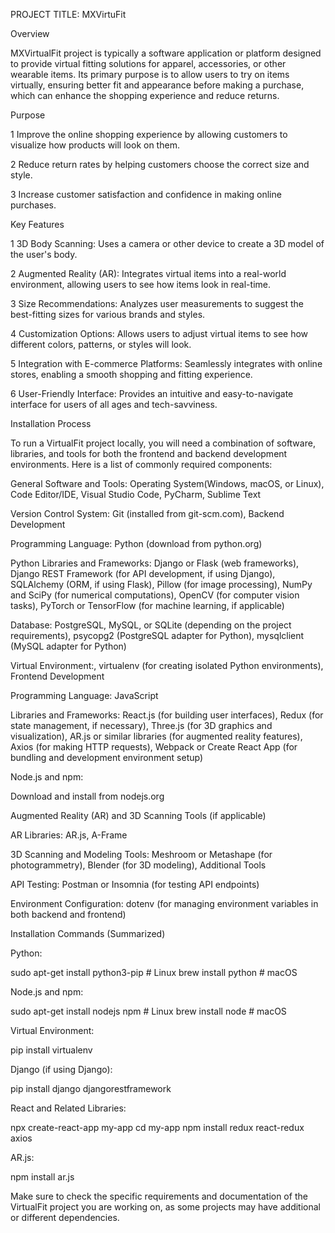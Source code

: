 PROJECT TITLE: MXVirtuFit



Overview


MXVirtualFit project is typically a software application or platform designed to provide virtual fitting solutions for apparel, accessories, or other wearable items. Its primary purpose is to allow users to try on items virtually, ensuring better fit and appearance before making a purchase, which can enhance the shopping experience and reduce returns.



Purpose


1 Improve the online shopping experience by allowing customers to visualize how products will look on them.



2 Reduce return rates by helping customers choose the correct size and style.


3 Increase customer satisfaction and confidence in making online purchases.



Key Features


1 3D Body Scanning: Uses a camera or other device to create a 3D model of the user's body.



2 Augmented Reality (AR): Integrates virtual items into a real-world environment, allowing users to see how items look in real-time.



3 Size Recommendations: Analyzes user measurements to suggest the best-fitting sizes for various brands and styles.



4 Customization Options: Allows users to adjust virtual items to see how different colors, patterns, or styles will look.



5 Integration with E-commerce Platforms: Seamlessly integrates with online stores, enabling a smooth shopping and fitting experience.



6 User-Friendly Interface: Provides an intuitive and easy-to-navigate interface for users of all ages and tech-savviness.



Installation Process


To run a VirtualFit project locally, you will need a combination of software, libraries, and tools for both the frontend and backend development environments. Here is a list of commonly required components:


General Software and Tools: Operating System(Windows, macOS, or Linux), Code Editor/IDE, Visual Studio Code, PyCharm, Sublime Text


Version Control System: Git (installed from git-scm.com), Backend Development


Programming Language: Python (download from python.org)


Python Libraries and Frameworks: Django or Flask (web frameworks), Django REST Framework (for API development, if using Django), SQLAlchemy (ORM, if using Flask), Pillow (for image processing), NumPy and SciPy (for numerical computations), OpenCV (for computer vision tasks), PyTorch or TensorFlow (for machine learning, if applicable)


Database: PostgreSQL, MySQL, or SQLite (depending on the project requirements), psycopg2 (PostgreSQL adapter for Python), mysqlclient (MySQL adapter for Python)

Virtual Environment:, virtualenv (for creating isolated Python environments), Frontend Development


Programming Language: JavaScript


Libraries and Frameworks: React.js (for building user interfaces), Redux (for state management, if necessary), Three.js (for 3D graphics and visualization), AR.js or similar libraries (for augmented reality features), Axios (for making HTTP requests), Webpack or Create React App (for bundling and development environment setup)


Node.js and npm:

Download and install from nodejs.org


Augmented Reality (AR) and 3D Scanning Tools (if applicable)


AR Libraries: AR.js, A-Frame


3D Scanning and Modeling Tools: Meshroom or Metashape (for photogrammetry), Blender (for 3D modeling), Additional Tools


API Testing: Postman or Insomnia (for testing API endpoints)

Environment Configuration: dotenv (for managing environment variables in both backend and frontend)


Installation Commands (Summarized)

Python:

sudo apt-get install python3-pip  # Linux
brew install python               # macOS


Node.js and npm:

sudo apt-get install nodejs npm   # Linux
brew install node                 # macOS


Virtual Environment:

pip install virtualenv


Django (if using Django):

pip install django djangorestframework


React and Related Libraries:

npx create-react-app my-app
cd my-app
npm install redux react-redux axios



AR.js:

npm install ar.js


Make sure to check the specific requirements and documentation of the VirtualFit project you are working on, as some projects may have additional or different dependencies.
